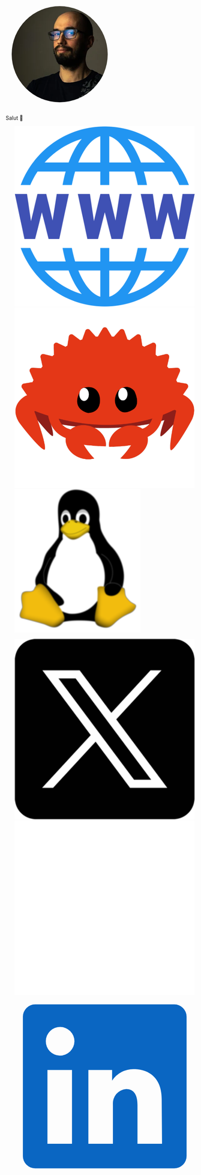 <img src="common/assets/profil-steph.png" alt="Ma photo de profil" style="clip-path: circle(8rem at center);" />
<p>Salut 👋</p>
<ul class="fragment flex-column" style="list-style-type: none">
    <li class="profile">
        <img class="image"
            src="common/assets/www.png"
            alt="Un logo pour le World Wide Web"
        />
    </li>
    <li class="profile">
        <img class="image" src="common/assets/ferris.png" alt="Ferris, la mascotte de Rust" />
    </li>
    <li class="profile flex-column">
        <img class="image" src="common/assets/tux.png" alt="Tux, la mascotte de Linux" />
    </li>
</ul>
<ul class="fragment flex-column" style="list-style-type: none">
    <li class="profile">
        <img class="image" src="common/assets/twitter.png" alt="Le logo du réseau X" />
    </li>
    <li class="profile">
        <img class="image" src="common/assets/github.png" alt="Le logo de Github" />
    </li>
    <li class="profile">
        <svg class="image"
            xmlns="http://www.w3.org/2000/svg"
            viewBox="1 1 22 22"
            fill="rgb(10, 102, 194)"
            focusable="false"
        >
            <path
                d="M20.5 2h-17A1.5 1.5 0 002 3.5v17A1.5 1.5 0 003.5 22h17a1.5 1.5 0 001.5-1.5v-17A1.5 1.5 0 0020.5 2zM8 19H5v-9h3zM6.5 8.25A1.75 1.75 0 118.3 6.5a1.78 1.78 0 01-1.8 1.75zM19 19h-3v-4.74c0-1.42-.6-1.93-1.38-1.93A1.74 1.74 0 0013 14.19a.66.66 0 000 .14V19h-3v-9h2.9v1.3a3.11 3.11 0 012.7-1.4c1.55 0 3.36.86 3.36 3.66z"
            ></path>
        </svg>
    </li>
</ul>
